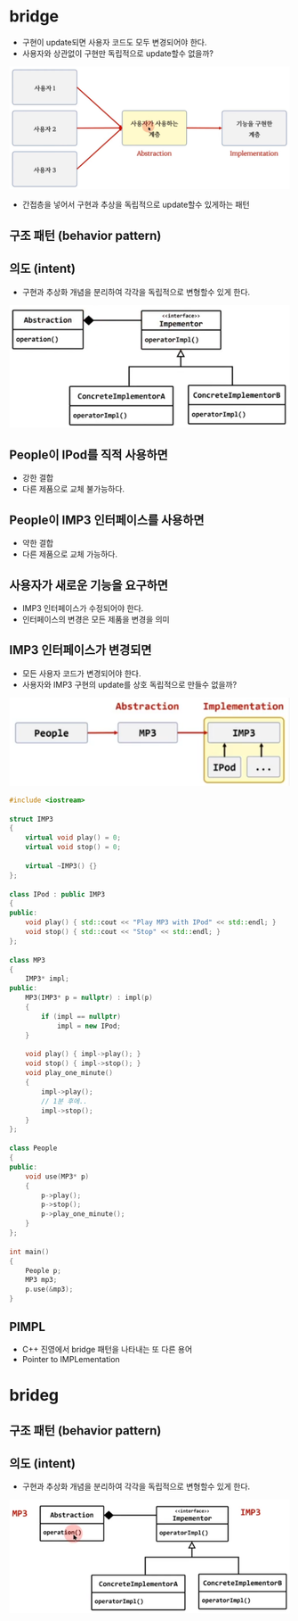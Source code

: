# bridge

 - 구현이 update되면 사용자 코드도 모두 변경되어야 한다.
 - 사용자와 상관없이 구현만 독립적으로 update할수 없을까?


![](../img/5-06.png)

- 간접층을 넣어서 구현과 추상을 독립적으로 update할수 있게하는 패턴


## 구조 패턴 (behavior pattern)

## 의도 (intent)
- 구현과 추상화 개념을 분리하여 각각을 독립적으로 변형할수 있게 한다.

![](../img/5-06-2.png)

## People이 IPod를 직적 사용하면
- 강한 결합
- 다른 제품으로 교체 불가능하다.

## People이 IMP3 인터페이스를 사용하면
- 약한 결합
- 다른 제품으로 교체 가능하다.

## 사용자가 새로운 기능을 요구하면
- IMP3 인터페이스가 수정되어야 한다.
- 인터페이스의 변경은 모든 제품을 변경을 의미

## IMP3 인터페이스가 변경되면
- 모든 사용자 코드가 변경되어야 한다.
- 사용자와 IMP3 구현의 update를 상호 독립적으로 만들수 없을까?

![](../img/5-06-3.png)

```c++
#include <iostream>

struct IMP3
{
	virtual void play() = 0;
	virtual void stop() = 0;

	virtual ~IMP3() {}
};

class IPod : public IMP3
{
public:
	void play() { std::cout << "Play MP3 with IPod" << std::endl; }
	void stop() { std::cout << "Stop" << std::endl; }
};

class MP3
{
	IMP3* impl; 
public:
	MP3(IMP3* p = nullptr) : impl(p)
	{
		if (impl == nullptr)
			impl = new IPod;
	}

	void play() { impl->play(); }
	void stop() { impl->stop(); }
	void play_one_minute()
	{
		impl->play();
		// 1분 후에.. 
		impl->stop();
	}
};

class People
{
public:
	void use(MP3* p) 
	{				  					  
		p->play();
		p->stop();		
		p->play_one_minute();
	}
};

int main()
{
	People p;
	MP3 mp3;
	p.use(&mp3);
}
```

## PIMPL
- C++ 진영에서 bridge 패턴을 나타내는 또 다른 용어
- Pointer to IMPLementation


# brideg
## 구조 패턴 (behavior pattern)

## 의도 (intent)
- 구현과 추상화 개념을 분리하여 각각을 독립적으로 변형할수 있게 한다.

![](../img/5-06-4.png)
